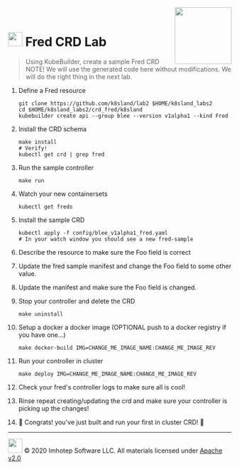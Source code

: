 <img src="../../assets/k8sland.png" align="right" width="128" height="auto"/>

<br/>

# <img src="../../assets/lab.png" width="32" height="auto"/> Fred CRD Lab

> Using KubeBuilder, create a sample Fred CRD
> NOTE! We will use the generated code here without modifications. We will do
> the right thing in the next lab.

1. Define a Fred resource

    ```shell
    git clone https://github.com/k8sland/lab2 $HOME/k8sland_labs2
    cd $HOME/k8sland_labs2/crd_fred/k8sland
    kubebuilder create api --group blee --version v1alpha1 --kind Fred
    ```

2. Install the CRD schema

    ```shell
    make install
    # Verify!
    kubectl get crd | grep fred
    ```

3. Run the sample controller

    ```shell
    make run
    ```

4. Watch your new containersets

    ```shell
    kubectl get freds
    ```

5. Install the sample CRD

   ```shell
   kubectl apply -f config/blee_v1alpha1_fred.yaml
   # In your watch window you should see a new fred-sample
   ```

6. Describe the resource to make sure the Foo field is correct

7. Update the fred sample manifest and change the Foo field to some other value.

8. Update the manifest and make sure the Foo field is changed.

9. Stop your controller and delete the CRD

   ```shell
   make uninstall
   ```

10. Setup a docker a docker image (OPTIONAL push to a docker registry if you have one...)

    ```shell
    make docker-build IMG=CHANGE_ME_IMAGE_NAME:CHANGE_ME_IMAGE_REV
    ```

11. Run your controller in cluster

    ```shell
    make deploy IMG=CHANGE_ME_IMAGE_NAME:CHANGE_ME_IMAGE_REV
    ```

12. Check your fred's controller logs to make sure all is cool!
13. Rinse repeat creating/updating the crd and make sure your controller is picking up the changes!
14. 🎉 Congrats! you've just built and run your first in cluster CRD! 🎉

---
<img src="../../assets/imhotep_logo.png" width="32" height="auto"/> © 2020 Imhotep Software LLC.
All materials licensed under [Apache v2.0](http://www.apache.org/licenses/LICENSE-2.0)